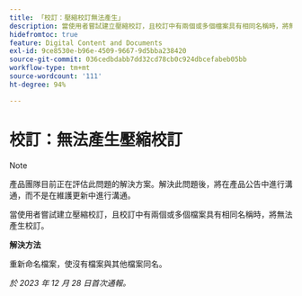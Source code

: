 ```yaml
---
title: 「校訂：壓縮校訂無法產生」
description: 當使用者嘗試建立壓縮校訂，且校訂中有兩個或多個檔案具有相同名稱時，將無法產生校訂。
hidefromtoc: true
feature: Digital Content and Documents
exl-id: 9ce8530e-b96e-4509-9667-9d5bba238420
source-git-commit: 036cedbdabb7dd32cd78cb0c924dbcefabeb05bb
workflow-type: tm+mt
source-wordcount: '111'
ht-degree: 94%

---
```


# 校訂：無法產生壓縮校訂

<!--WF and WFP TOCs-->

>[!NOTE]
>
>產品團隊目前正在評估此問題的解決方案。解決此問題後，將在產品公告中進行溝通，而不是在維護更新中進行溝通。

當使用者嘗試建立壓縮校訂，且校訂中有兩個或多個檔案具有相同名稱時，將無法產生校訂。

**解決方法**

重新命名檔案，使沒有檔案與其他檔案同名。

_於 2023 年 12 月 28 日首次通報。_
